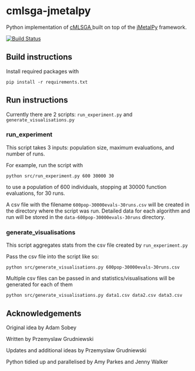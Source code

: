 # cmlsga-jmetalpy

Python implementation of [cMLSGA ](https://github.com/12yuens2/cmlsga) 
built on top of the [jMetalPy](https://github.com/jMetal/jMetalPy) framework.

[![Build Status](https://travis-ci.com/12yuens2/cmlsga-jmetalpy.svg?token=kw2dzDpUGFzFfNgSo4Ns&branch=master)](https://travis-ci.com/12yuens2/cmlsga-jmetalpy)

## Build instructions
Install required packages with
```
pip install -r requirements.txt
```

## Run instructions
Currently there are 2 scripts: `run_experiment.py` and `generate_visualisations.py`

### run_experiment
This script takes 3 inputs: population size, maximum evaluations, and number of runs.

For example, run the script with
```
python src/run_experiment.py 600 30000 30
```
to use a population of 600 individuals, stopping at 30000 function evaluations, for 30 runs.

A csv file with the filename `600pop-30000evals-30runs.csv` will be created in the directory where the script was run.
Detailed data for each algorithm and run will be stored in the `data-600pop-30000evals-30runs` directory.

### generate_visualisations
This script aggregates stats from the csv file created by `run_experiment.py`

Pass the csv file into the script like so:
```
python src/generate_visualisations.py 600pop-30000evals-30runs.csv
```

Multiple csv files can be passed in and statistics/visualisations will be generated for each of them
```
python src/generate_visualisations.py data1.csv data2.csv data3.csv
```

## Acknowledgements
Original idea by Adam Sobey

Written by Przemyslaw Grudniewski

Updates and additional ideas by Przemyslaw Grudniewski

Python tidied up and parallelised by Amy Parkes and Jenny Walker
